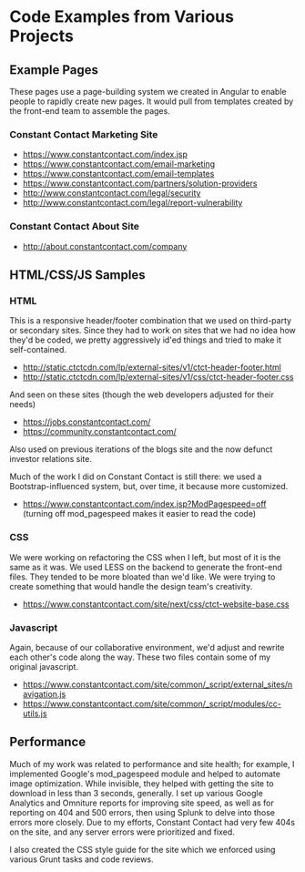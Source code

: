 # Code Examples from Various Projects

## Example Pages

These pages use a page-building system we created in Angular to enable people to rapidly create new pages. It would pull from templates created by the front-end team to assemble the pages. 

### Constant Contact Marketing Site
* https://www.constantcontact.com/index.jsp
* https://www.constantcontact.com/email-marketing
* https://www.constantcontact.com/email-templates
* https://www.constantcontact.com/partners/solution-providers
* http://www.constantcontact.com/legal/security
* http://www.constantcontact.com/legal/report-vulnerability

### Constant Contact About Site
* http://about.constantcontact.com/company

## HTML/CSS/JS Samples

### HTML

This is a responsive header/footer combination that we used on third-party or secondary sites. Since they had to work on sites that we had no idea how they'd be coded, we pretty aggressively id'ed things and tried to make it self-contained.

* http://static.ctctcdn.com/lp/external-sites/v1/ctct-header-footer.html
* http://static.ctctcdn.com/lp/external-sites/v1/css/ctct-header-footer.css

And seen on these sites (though the web developers adjusted for their needs)

* https://jobs.constantcontact.com/
* https://community.constantcontact.com/

Also used on previous iterations of the blogs site and the now defunct investor relations site.

Much of the work I did on Constant Contact is still there: we used a Bootstrap-influenced system, but, over time, it because more customized.

* https://www.constantcontact.com/index.jsp?ModPagespeed=off (turning off mod_pagespeed makes it easier to read the code)

### CSS

We were working on refactoring the CSS when I left, but most of it is the same as it was. We used LESS on the backend to generate the front-end files. They tended to be more bloated than we'd like. We were trying to create something that would handle the design team's creativity.

* https://www.constantcontact.com/site/next/css/ctct-website-base.css

### Javascript

Again, because of our collaborative environment, we'd adjust and rewrite each other's code along the way. These two files contain some of my original javascript.

* https://www.constantcontact.com/site/common/_script/external_sites/navigation.js
* https://www.constantcontact.com/site/common/_script/modules/cc-utils.js

## Performance

Much of my work was related to performance and site health; for example, I implemented Google's mod_pagespeed module and helped to automate image optimization. While invisible, they helped with getting the site to download in less than 3 seconds, generally.
I set up various Google Analytics and Omniture reports for improving site speed, as well as for reporting on 404 and 500 errors, then using Splunk to delve into those errors more closely. Due to my efforts, Constant Contact had very few 404s on the site, and any server errors were prioritized and fixed.

I also created the CSS style guide for the site which we enforced using various Grunt tasks and code reviews.
